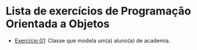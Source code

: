 # Lista de exercícios de Programação Orientada a Objetos

- [Exercício 01](src/exercicio01.ts): Classe que modela um(a) aluno(a) de academia.